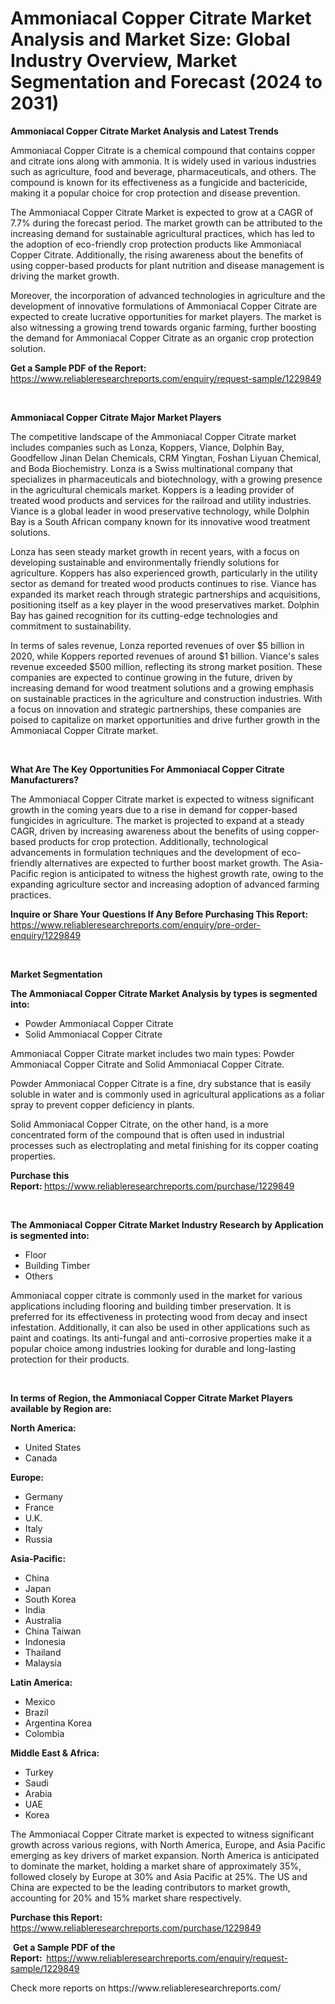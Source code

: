 <p><h1>Ammoniacal Copper Citrate Market Analysis and Market Size: Global Industry Overview, Market Segmentation and Forecast (2024 to 2031)</h1></p><p><strong>Ammoniacal Copper Citrate Market Analysis and Latest Trends</strong></p>
<p><p>Ammoniacal Copper Citrate is a chemical compound that contains copper and citrate ions along with ammonia. It is widely used in various industries such as agriculture, food and beverage, pharmaceuticals, and others. The compound is known for its effectiveness as a fungicide and bactericide, making it a popular choice for crop protection and disease prevention.</p><p>The Ammoniacal Copper Citrate Market is expected to grow at a CAGR of 7.7% during the forecast period. The market growth can be attributed to the increasing demand for sustainable agricultural practices, which has led to the adoption of eco-friendly crop protection products like Ammoniacal Copper Citrate. Additionally, the rising awareness about the benefits of using copper-based products for plant nutrition and disease management is driving the market growth.</p><p>Moreover, the incorporation of advanced technologies in agriculture and the development of innovative formulations of Ammoniacal Copper Citrate are expected to create lucrative opportunities for market players. The market is also witnessing a growing trend towards organic farming, further boosting the demand for Ammoniacal Copper Citrate as an organic crop protection solution.</p></p>
<p><strong>Get a Sample PDF of the Report:&nbsp;</strong> <a href="https://www.reliableresearchreports.com/enquiry/request-sample/1229849">https://www.reliableresearchreports.com/enquiry/request-sample/1229849</a></p>
<p>&nbsp;</p>
<p><strong>Ammoniacal Copper Citrate Major Market Players</strong></p>
<p><p>The competitive landscape of the Ammoniacal Copper Citrate market includes companies such as Lonza, Koppers, Viance, Dolphin Bay, Goodfellow Jinan Delan Chemicals, CRM Yingtan, Foshan Liyuan Chemical, and Boda Biochemistry. Lonza is a Swiss multinational company that specializes in pharmaceuticals and biotechnology, with a growing presence in the agricultural chemicals market. Koppers is a leading provider of treated wood products and services for the railroad and utility industries. Viance is a global leader in wood preservative technology, while Dolphin Bay is a South African company known for its innovative wood treatment solutions.</p><p>Lonza has seen steady market growth in recent years, with a focus on developing sustainable and environmentally friendly solutions for agriculture. Koppers has also experienced growth, particularly in the utility sector as demand for treated wood products continues to rise. Viance has expanded its market reach through strategic partnerships and acquisitions, positioning itself as a key player in the wood preservatives market. Dolphin Bay has gained recognition for its cutting-edge technologies and commitment to sustainability.</p><p>In terms of sales revenue, Lonza reported revenues of over $5 billion in 2020, while Koppers reported revenues of around $1 billion. Viance's sales revenue exceeded $500 million, reflecting its strong market position. These companies are expected to continue growing in the future, driven by increasing demand for wood treatment solutions and a growing emphasis on sustainable practices in the agriculture and construction industries. With a focus on innovation and strategic partnerships, these companies are poised to capitalize on market opportunities and drive further growth in the Ammoniacal Copper Citrate market.</p></p>
<p>&nbsp;</p>
<p><strong>What Are The Key Opportunities For Ammoniacal Copper Citrate Manufacturers?</strong></p>
<p><p>The Ammoniacal Copper Citrate market is expected to witness significant growth in the coming years due to a rise in demand for copper-based fungicides in agriculture. The market is projected to expand at a steady CAGR, driven by increasing awareness about the benefits of using copper-based products for crop protection. Additionally, technological advancements in formulation techniques and the development of eco-friendly alternatives are expected to further boost market growth. The Asia-Pacific region is anticipated to witness the highest growth rate, owing to the expanding agriculture sector and increasing adoption of advanced farming practices.</p></p>
<p><strong>Inquire or Share Your Questions If Any Before Purchasing This Report:</strong> <a href="https://www.reliableresearchreports.com/enquiry/pre-order-enquiry/1229849">https://www.reliableresearchreports.com/enquiry/pre-order-enquiry/1229849</a></p>
<p>&nbsp;</p>
<p><strong>Market Segmentation</strong></p>
<p><strong>The Ammoniacal Copper Citrate Market Analysis by types is segmented into:</strong></p>
<p><ul><li>Powder Ammoniacal Copper Citrate</li><li>Solid Ammoniacal Copper Citrate</li></ul></p>
<p><p>Ammoniacal Copper Citrate market includes two main types: Powder Ammoniacal Copper Citrate and Solid Ammoniacal Copper Citrate. </p><p>Powder Ammoniacal Copper Citrate is a fine, dry substance that is easily soluble in water and is commonly used in agricultural applications as a foliar spray to prevent copper deficiency in plants. </p><p>Solid Ammoniacal Copper Citrate, on the other hand, is a more concentrated form of the compound that is often used in industrial processes such as electroplating and metal finishing for its copper coating properties.</p></p>
<p><strong>Purchase this Report:&nbsp;</strong><a href="https://www.reliableresearchreports.com/purchase/1229849">https://www.reliableresearchreports.com/purchase/1229849</a></p>
<p>&nbsp;</p>
<p><strong>The Ammoniacal Copper Citrate Market Industry Research by Application is segmented into:</strong></p>
<p><ul><li>Floor</li><li>Building Timber</li><li>Others</li></ul></p>
<p><p>Ammoniacal copper citrate is commonly used in the market for various applications including flooring and building timber preservation. It is preferred for its effectiveness in protecting wood from decay and insect infestation. Additionally, it can also be used in other applications such as paint and coatings. Its anti-fungal and anti-corrosive properties make it a popular choice among industries looking for durable and long-lasting protection for their products.</p></p>
<p>&nbsp;</p>
<p><strong>In terms of Region, the Ammoniacal Copper Citrate Market Players available by Region are:</strong></p>
<p>
    <p> <strong> North America: </strong>
        <ul>
            <li>United States</li>
            <li>Canada</li>
        </ul>
        </p> 
    <p> <strong> Europe: </strong>
        <ul>
            <li>Germany</li>
            <li>France</li>
            <li>U.K.</li>
            <li>Italy</li>
            <li>Russia</li>
        </ul>
        </p> 
    <p> <strong> Asia-Pacific: </strong>
        <ul>
            <li>China</li>
            <li>Japan</li>
            <li>South Korea</li>
            <li>India</li>
            <li>Australia</li>
            <li>China Taiwan</li>
            <li>Indonesia</li>
            <li>Thailand</li>
            <li>Malaysia</li>
        </ul>
        </p> 
    <p> <strong> Latin America: </strong>
        <ul>
            <li>Mexico</li>
            <li>Brazil</li>
            <li>Argentina Korea</li>
            <li>Colombia</li>
        </ul>
        </p> 
    <p> <strong> Middle East & Africa: </strong>
        <ul>
            <li>Turkey</li>
            <li>Saudi</li>
            <li>Arabia</li>
            <li>UAE</li>
            <li>Korea</li>
        </ul>
    </p>
    </p>
<p><p>The Ammoniacal Copper Citrate market is expected to witness significant growth across various regions, with North America, Europe, and Asia Pacific emerging as key drivers of market expansion. North America is anticipated to dominate the market, holding a market share of approximately 35%, followed closely by Europe at 30% and Asia Pacific at 25%. The US and China are expected to be the leading contributors to market growth, accounting for 20% and 15% market share respectively.</p></p>
<p><strong>Purchase this Report: </strong><a href="https://www.reliableresearchreports.com/purchase/1229849">https://www.reliableresearchreports.com/purchase/1229849</a></p>
<p>&nbsp;<strong>Get a Sample PDF of the Report:&nbsp;&nbsp;</strong><a href="https://www.reliableresearchreports.com/enquiry/request-sample/1229849">https://www.reliableresearchreports.com/enquiry/request-sample/1229849</a></p>
<p><strong></strong></p>
<p>Check more reports on https://www.reliableresearchreports.com/</p>